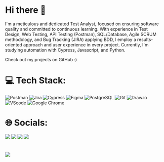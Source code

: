 # Hi there 👋

I'm a meticulous and dedicated Test Analyst, focused on ensuring software quality and committed to continuous learning. With experience in Test Design, Web Testing, API Testing (Postman), SQL/Database, Agile SCRUM methodology, and Bug Tracking (JIRA) applying BDD, I employ a results-oriented approach and user experience in every project. Currently, I'm studying automation with Cypress, Javascript, and Python.

Check out my projects on GitHub :)


# 💻 Tech Stack:
![Postman](https://img.shields.io/badge/Postman-FF6C37?style=plastic&logo=postman&logoColor=white) ![Jira](https://img.shields.io/badge/jira-%230A0FFF.svg?style=plastic&logo=jira&logoColor=white) ![Cypress](https://img.shields.io/badge/Cypress-Green?style=plastic&logo=Cypress&logoColor=180021&logoSize=auto&color=e7ffde&cacheSeconds=3600) ![Figma](https://img.shields.io/badge/Figma-black?style=plastic&logo=Figma&logoColor=ff4fcf&logoSize=auto&labelColor=281a19&color=281a19&cacheSeconds=3600) ![PostgreSQL](https://img.shields.io/badge/PostgreSQL-white?style=plastic&logo=PostgreSQL&logoColor=111111&logoSize=auto&labelColor=a9a9a9&color=a9a9a9&cacheSeconds=3600
) ![Git](https://img.shields.io/badge/Git-Red?style=plastic&logo=Git&logoColor=111111&logoSize=auto&labelColor=ffa076&color=ffa076&cacheSeconds=3600) ![Draw.io](https://img.shields.io/badge/Draw.io-yellow?style=plastic&logo=Visio&logoColor=111111&logoSize=auto&labelColor=ffff00&cacheSeconds=3600
) ![VScode](https://img.shields.io/badge/VScode-grey?style=plastic&logo=VisualStudioCode&logoColor=00ced1&logoSize=auto&labelColor=afbfac&cacheSeconds=3600) ![Google Chrome](https://img.shields.io/badge/CoogleChrome-white?style=plastic&logo=Google%20Chrome&logoColor=7de148&logoSize=auto&labelColor=262414&cacheSeconds=3600
)


  # 🌐 Socials:
 
<div> 
  <a href="https://www.instagram.com/iamcaaarlos/" target="_blank"><img src="https://img.shields.io/badge/-Instagram-%23E4405F?style=for-the-badge&logo=instagram&logoColor=white" target="_blank"></a>
 <a href="https://discord.gg/N5UFTuvk" target="_blank"><img src="https://img.shields.io/badge/Discord-7289DA?style=for-the-badge&logo=discord&logoColor=white" target="_blank"></a> 
  <a href = "mailto:themk@outlook.com"><img src="https://img.shields.io/badge/Outlook-blue?style=for-the-badge&logo=Outlook&logoColor=Blue&logoSize=auto&labelColor=abcdef&color=084d6e&cacheSeconds=3600" target="_blank"></a>
  <a href="https://www.linkedin.com/in/carlos-roberto-320a13127/" target="_blank"><img src="https://img.shields.io/badge/-LinkedIn-%230077B5?style=for-the-badge&logo=linkedin&logoColor=white" target="_blank"></a> 
  
</div>

#

[![](https://visitcount.itsvg.in/api?id=CarlosRobertoAJ&icon=0&color=1)](https://visitcount.itsvg.in)
